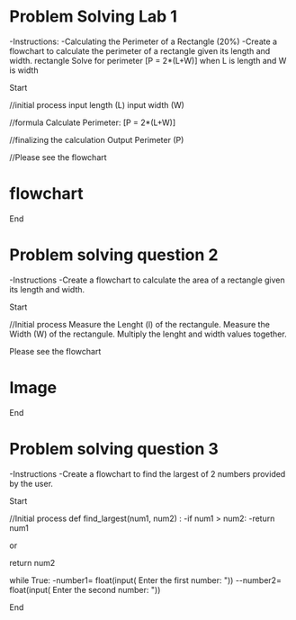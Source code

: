# Problem Solving Lab 1
-Instructions:
-Calculating the Perimeter of a Rectangle (20%)
-Create a flowchart to calculate the perimeter of a rectangle given its length and width. 
rectangle
Solve for perimeter [P = 2*(L+W)] when L is length and W is width


Start

//initial process
input length (L)
input width (W)

//formula 
Calculate Perimeter: [P = 2*(L+W)]

//finalizing the calculation
Output Perimeter (P)

//Please see the flowchart
# flowchart

End


# Problem solving question 2
-Instructions
-Create a flowchart to calculate the area of a rectangle given its length and width.

Start

//Initial process
Measure the Lenght (l) of the rectangule.
Measure the Width (W) of the rectangule.
Multiply the lenght and width values together.

Please see the flowchart
# Image

End


# Problem solving question 3
-Instructions
-Create a flowchart to find the largest of 2 numbers provided by the user.

Start

//Initial process
def find_largest(num1, num2) :
-if num1 > num2:
-return num1

or

return num2

while True:
 -number1= float(input( Enter the first number: "))
 --number2= float(input( Enter the second number: "))

  End